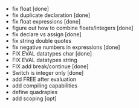 - fix float [done]
- fix duplicate declaration [done]
- fix float expressions [done]
- figure out how to combine floats/integers [done]
- fix declare vs assign [done]
- fix string double quotes
- fix negative numbers in expressions [done]
- FIX EVAL datatypes char [done]
- FIX EVAL datatypes string
- FIX add break/continue [done]
- Switch is integer only [done]
- add FREE after evaluation
- add compiling capabilities
- define quadraples
- add scoping [opt]
